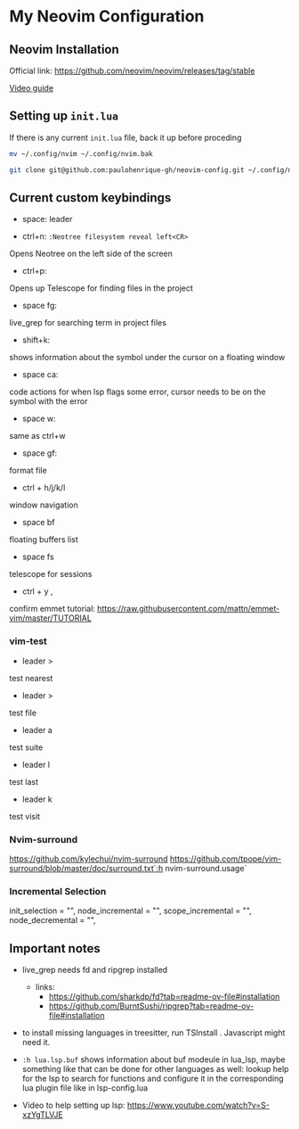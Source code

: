 # My Neovim Configuration

## Neovim Installation

Official link: https://github.com/neovim/neovim/releases/tag/stable

[Video guide](https://www.youtube.com/watch?v=cBvVCq-q5nw)

## Setting up `init.lua`

If there is any current `init.lua` file, back it up before proceding

```bash
mv ~/.config/nvim ~/.config/nvim.bak
```

```bash
git clone git@github.com:paulohenrique-gh/neovim-config.git ~/.config/nvim
```

## Current custom keybindings

- space: leader

- ctrl+n: `:Neotree filesystem reveal left<CR>`

Opens Neotree on the left side of the screen

- ctrl+p:

Opens up Telescope for finding files in the project

- space fg:

live_grep for searching term in project files

- shift+k:

shows information about the symbol under the cursor on a floating window

- space ca:

code actions for when lsp flags some error, cursor needs to be on the symbol with the error

- space w:

same as ctrl+w

- space gf:

format file

- ctrl + h/j/k/l

window navigation

- space bf

floating buffers list

- space fs

telescope for sessions

- ctrl + y ,

confirm emmet
tutorial: https://raw.githubusercontent.com/mattn/emmet-vim/master/TUTORIAL

### vim-test

- leader >

test nearest

- leader > 

test file

- leader a 

test suite

- leader l

test last

- leader k

test visit

### Nvim-surround

https://github.com/kylechui/nvim-surround
https://github.com/tpope/vim-surround/blob/master/doc/surround.txt`:h nvim-surround.usage`

### Incremental Selection

init_selection = "<CR>",
node_incremental = "<TAB>",
scope_incremental = "<CR>",
node_decremental = "<S-TAB>",

## Important notes

- live_grep needs fd and ripgrep installed
  - links:
    - https://github.com/sharkdp/fd?tab=readme-ov-file#installation
    - https://github.com/BurntSushi/ripgrep?tab=readme-ov-file#installation
- to install missing languages in treesitter, run TSInstall <language-name>. Javascript might need it.

- `:h lua.lsp.buf` shows information about buf modeule in lua_lsp, maybe something like that can be done for other languages as well: lookup help for the lsp to search for functions and configure it in the corresponding lua plugin file like in lsp-config.lua

- Video to help setting up lsp: https://www.youtube.com/watch?v=S-xzYgTLVJE

